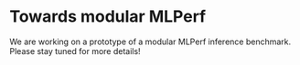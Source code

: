 # Towards modular MLPerf

We are working on a prototype of a modular MLPerf inference benchmark. Please stay tuned for more details!
